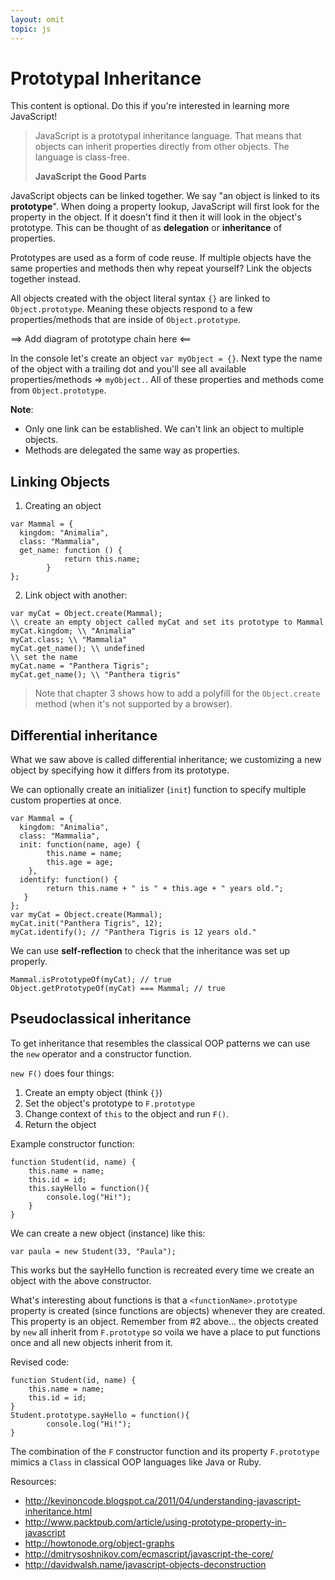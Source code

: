 ```yaml
---
layout: omit
topic: js
---
```


# Prototypal Inheritance

This content is optional. Do this if you're interested in learning more JavaScript!

> JavaScript is a prototypal inheritance language. That means that objects can inherit properties directly from other objects. The language is class-free.
> 
> **JavaScript the Good Parts**

JavaScript objects can be linked together. We say "an object is linked to its **prototype**". When doing a property lookup, JavaScript will first look for the property in the object. If it doesn't find it then it will look in the object's prototype. This can be thought of as **delegation** or **inheritance** of properties. 

Prototypes are used as a form of code reuse. If multiple objects have the same properties and methods then why repeat yourself? Link the objects together instead.

All objects created with the object literal syntax `{}` are linked to `Object.prototype`. Meaning these objects respond to a few properties/methods that are inside of `Object.prototype`.

==> Add diagram of prototype chain here <==

In the console let's create an object `var myObject = {}`. Next type the name of the object with a trailing dot and you'll see all available properties/methods => `myObject.`. All of these properties and methods come from `Object.prototype`.

**Note**:

* Only one link can be established. We can't link an object to multiple objects.
* Methods are delegated the same way as properties.

## Linking Objects

1. Creating an object

```
var Mammal = {
  kingdom: "Animalia",
  class: "Mammalia",
  get_name: function () {
            return this.name;
        }
};
```

2. Link object with another:

```
var myCat = Object.create(Mammal);
\\ create an empty object called myCat and set its prototype to Mammal
myCat.kingdom; \\ "Animalia"
myCat.class; \\ "Mammalia"
myCat.get_name(); \\ undefined
\\ set the name
myCat.name = "Panthera Tigris"; 
myCat.get_name(); \\ "Panthera tigris"
```

> Note that chapter 3 shows how to add a polyfill for the `Object.create` method (when it's not supported by a browser).

## Differential inheritance

What we saw above is called differential inheritance; we customizing a new object by specifying how it differs from its prototype.

We can optionally create an initializer (`init`) function to specify multiple custom properties at once.

```
var Mammal = {
  kingdom: "Animalia",
  class: "Mammalia",
  init: function(name, age) {
        this.name = name;
        this.age = age;
    },
  identify: function() {
        return this.name + " is " + this.age + " years old.";
   }
};
var myCat = Object.create(Mammal);
myCat.init("Panthera Tigris", 12);
myCat.identify(); // "Panthera Tigris is 12 years old."
```

We can use **self-reflection** to check that the inheritance was set up properly.

```
Mammal.isPrototypeOf(myCat); // true
Object.getPrototypeOf(myCat) === Mammal; // true
```

## Pseudoclassical inheritance

To get inheritance that resembles the classical OOP patterns we  can use the `new` operator and a constructor function. 

`new F()` does four things:

1. Create an empty object (think `{}`)
2. Set the object's prototype to `F.prototype`
3. Change context of `this` to the object and run `F()`.
4. Return the object

Example constructor function:

```
function Student(id, name) {
	this.name = name;
	this.id = id;
	this.sayHello = function(){
		console.log("Hi!");
	}
}
```

We can create a new object (instance) like this:

```
var paula = new Student(33, "Paula");
```

This works but the sayHello function is recreated every time we create an object with the above constructor.

What's interesting about functions is that a `<functionName>.prototype` property is created (since functions are objects) whenever they are created. This property is an object. Remember from #2 above... the objects created by `new` all inherit from `F.prototype` so voila we have a place to put functions once and all new objects inherit from it.

Revised code:

```
function Student(id, name) {
	this.name = name;
	this.id = id;
}
Student.prototype.sayHello = function(){
		console.log("Hi!");
}
```

The combination of the `F` constructor function and its property `F.prototype` mimics a `Class` in classical OOP languages like Java or Ruby.

Resources:

* http://kevinoncode.blogspot.ca/2011/04/understanding-javascript-inheritance.html
* http://www.packtpub.com/article/using-prototype-property-in-javascript
* http://howtonode.org/object-graphs
* http://dmitrysoshnikov.com/ecmascript/javascript-the-core/
* http://davidwalsh.name/javascript-objects-deconstruction
